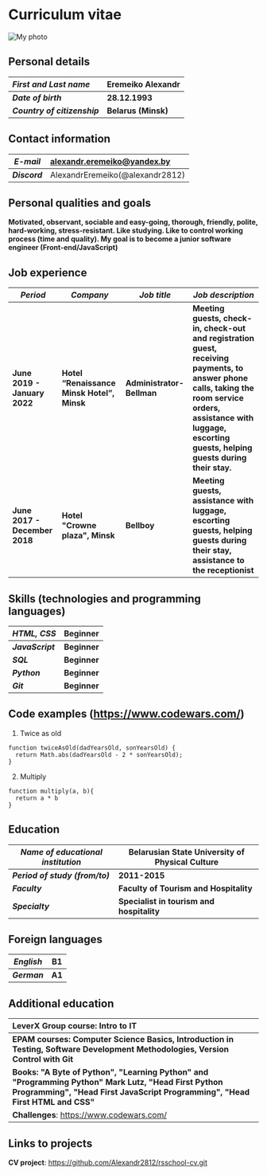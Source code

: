 # Curriculum vitae

![My photo](https://avatars.githubusercontent.com/u/62295313?s=400&u=78955cf26e97610251e3a5d85f862c842ed96c78&v=4)

## Personal details

|***First and Last name***|	Eremeiko Alexandr|
|:---|:---|
|***Date of birth***|**28.12.1993**|
|***Country of citizenship***|**Belarus (Minsk)**| 

## Contact information

| ***E-mail*** | <alexandr.eremeiko@yandex.by> |
|---|:---|
| ***Discord*** | AlexandrEremeiko(@alexandr2812) |

## Personal qualities and goals

**Motivated, observant, sociable and easy-going, thorough, friendly, polite, hard-working, stress-resistant. Like studying. Like to control working process (time and quality).     My goal is to become a junior software engineer (Front-end/JavaScript)** 



## Job experience

|***Period***|***Company***|***Job title***|***Job description***|
|---|---|---|---|
|**June 2019 - January 2022**|**Hotel “Renaissance Minsk Hotel”, Minsk**|**Administrator-Bellman**|**Meeting guests, check-in, check-out and registration guest, receiving payments, to answer phone calls, taking the room service orders, assistance with luggage, escorting guests, helping guests during their stay.**|
|**June 2017 - December 2018**|**Hotel "Crowne plaza", Minsk**|**Bellboy**|**Meeting guests, assistance with luggage, escorting guests, helping guests during their stay, assistance to the receptionist**|


## Skills (technologies and programming languages)

|***HTML, CSS***|**Beginner**|
|---|---|
|***JavaScript***|**Beginner**|
|***SQL***|**Beginner**|
|***Python***|**Beginner**|
|***Git***|**Beginner**|

## Code examples (<https://www.codewars.com/>)
1. Twice as old
```
function twiceAsOld(dadYearsOld, sonYearsOld) {
  return Math.abs(dadYearsOld - 2 * sonYearsOld);
}
```
2. Multiply
```
function multiply(a, b){
  return a * b
}
```

## Education

| ***Name of educational institution*** | **Belarusian State University of Physical Culture** |
|---|---|
| ***Period of study (from/to)*** | **2011-2015** |
| ***Faculty*** | **Faculty of Tourism and Hospitality** |
| ***Specialty*** | **Specialist in tourism and hospitality** |


## Foreign languages

| ***English*** | **B1** | 
|:---:|:---:|
| ***German***| **A1** |


## Additional education

|**LeverX Group course: Intro to IT**|
|:---|
|**EPAM courses: Computer Science Basics, Introduction in Testing, Software Development Methodologies, Version Control with Git** |
|**Books: "A Byte of Python", "Learning Python" and "Programming Python" Mark Lutz, "Head First Python Programming", "Head First JavaScript Programming", "Head First HTML and CSS"**|
|**Challenges**: <https://www.codewars.com/>|

## Links to projects
**CV project**: <https://github.com/Alexandr2812/rsschool-cv.git>
  
